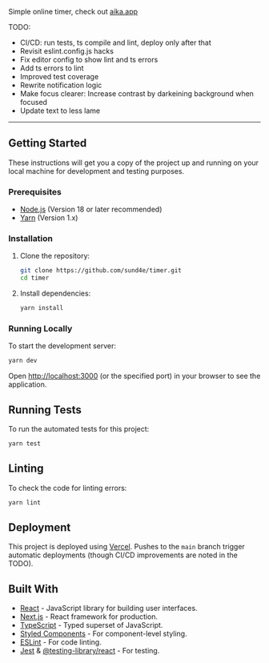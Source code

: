 Simple online timer, check out [aika.app](https://aika.app/)

TODO:

- CI/CD: run tests, ts compile and lint, deploy only after that
- Revisit eslint.config.js hacks
- Fix editor config to show lint and ts errors
- Add ts errors to lint
- Improved test coverage
- Rewrite notification logic
- Make focus clearer: Increase contrast by darkeining background when focused
- Update text to less lame

---

## Getting Started

These instructions will get you a copy of the project up and running on your local machine for development and testing purposes.

### Prerequisites

- [Node.js](https://nodejs.org/) (Version 18 or later recommended)
- [Yarn](https://yarnpkg.com/) (Version 1.x)

### Installation

1.  Clone the repository:
    ```bash
    git clone https://github.com/sund4e/timer.git
    cd timer
    ```
2.  Install dependencies:
    ```bash
    yarn install
    ```

### Running Locally

To start the development server:

```bash
yarn dev
```

Open [http://localhost:3000](http://localhost:3000) (or the specified port) in your browser to see the application.

## Running Tests

To run the automated tests for this project:

```bash
yarn test
```

## Linting

To check the code for linting errors:

```bash
yarn lint
```

## Deployment

This project is deployed using [Vercel](https://vercel.com/). Pushes to the `main` branch trigger automatic deployments (though CI/CD improvements are noted in the TODO).

## Built With

- [React](https://reactjs.org/) - JavaScript library for building user interfaces.
- [Next.js](https://nextjs.org/) - React framework for production.
- [TypeScript](https://www.typescriptlang.org/) - Typed superset of JavaScript.
- [Styled Components](https://styled-components.com/) - For component-level styling.
- [ESLint](https://eslint.org/) - For code linting.
- [Jest](https://jestjs.io/) & [@testing-library/react](https://testing-library.com/docs/react-testing-library/intro/) - For testing.
